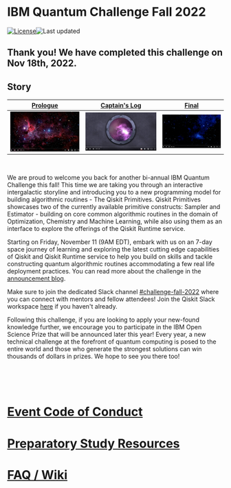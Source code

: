 # IBM Quantum Challenge Fall 2022

[![License](https://img.shields.io/github/license/qiskit-community/ibm-quantum-fall-challenge-22.svg)](https://opensource.org/licenses/Apache-2.0)<!--- long-description-skip-begin -->![Last updated](https://img.shields.io/github/last-commit/qiskit-community/ibm-quantum-fall-challenge-22/main?label=Last%20updated&style=flat)

## Thank you! We have completed this challenge on Nov 18th, 2022.

## Story

|[Prologue](https://youtu.be/-oXS7X1I-LM) |[Captain's Log](https://youtu.be/tBEcjZn56_E) |[Final](https://youtu.be/cARUHc3JsC0)|
| --- | --- | --- |
| ![image of ep1](./fig/prologue.png)  | ![image of ep2](./fig/captainslog.png)  | ![image of ep3](./fig/final.png)  |
<br/>

We are proud to welcome you back for another bi-annual IBM Quantum Challenge this fall! This time we are taking you through an interactive intergalactic storyline and introducing you to a new programming model for building algorithmic routines - The Qiskit Primitives. Qiskit Primitives showcases two of the currently available primitive constructs: Sampler and Estimator - building on core common algorithmic routines in the domain of Optimization, Chemistry and Machine Learning, while also using them as an interface to explore the offerings of the Qiskit Runtime service.

Starting on Friday, November 11 (9AM EDT), embark with us on an 7-day space journey of learning and exploring the latest cutting edge capabilities of Qiskit and Qiskit Runtime service to help you build on skills and tackle constructing quantum algorithmic routines accommodating a few real life deployment practices. You can read more about the challenge in the [announcement blog](https://www.research.ibm.com/blog/quantum-challenge-fall-2022).

Make sure to join the dedicated Slack channel [#challenge-fall-2022](https://qiskit.slack.com/archives/C0466L7D5CG) where you can connect with mentors and fellow attendees! Join the Qiskit Slack workspace [here](https://ibm.co/joinqiskitslack) if you haven't already. 

Following this challenge, if you are looking to apply your new-found knowledge further, we encourage you to participate in the IBM Open Science Prize that will be announced later this year! Every year, a new technical challenge at the forefront of quantum computing is posed to the entire world and those who generate the strongest solutions can win thousands of dollars in prizes. We hope to see you there too!

<br>
<br><br>

# [Event Code of Conduct](https://github.com/qiskit-community/ibm-quantum-fall-challenge-22/blob/main/code%20of%20conduct-for-participants.md)

# [Preparatory Study Resources](https://github.com/qiskit-community/ibm-quantum-challenge-fall-22/blob/main/preliminary_content.md)

# [FAQ / Wiki](https://github.com/qiskit-community/ibm-quantum-challenge-fall-22/wiki)
